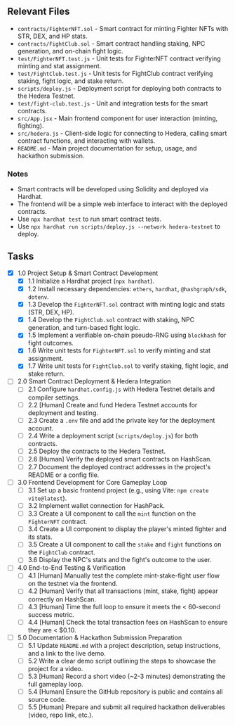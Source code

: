 ## Relevant Files

- `contracts/FighterNFT.sol` - Smart contract for minting Fighter NFTs with STR, DEX, and HP stats.
- `contracts/FightClub.sol` - Smart contract handling staking, NPC generation, and on-chain fight logic.
- `test/FighterNFT.test.js` - Unit tests for FighterNFT contract verifying minting and stat assignment.
- `test/FightClub.test.js` - Unit tests for FightClub contract verifying staking, fight logic, and stake return.
- `scripts/deploy.js` - Deployment script for deploying both contracts to the Hedera Testnet.
- `test/fight-club.test.js` - Unit and integration tests for the smart contracts.
- `src/App.jsx` - Main frontend component for user interaction (minting, fighting).
- `src/hedera.js` - Client-side logic for connecting to Hedera, calling smart contract functions, and interacting with wallets.
- `README.md` - Main project documentation for setup, usage, and hackathon submission.

### Notes

- Smart contracts will be developed using Solidity and deployed via Hardhat.
- The frontend will be a simple web interface to interact with the deployed contracts.
- Use `npx hardhat test` to run smart contract tests.
- Use `npx hardhat run scripts/deploy.js --network hedera-testnet` to deploy.

## Tasks

- [x] 1.0 Project Setup & Smart Contract Development
  - [x] 1.1 Initialize a Hardhat project (`npx hardhat`).
  - [x] 1.2 Install necessary dependencies: `ethers`, `hardhat`, `@hashgraph/sdk`, `dotenv`.
  - [x] 1.3 Develop the `FighterNFT.sol` contract with minting logic and stats (STR, DEX, HP).
  - [x] 1.4 Develop the `FightClub.sol` contract with staking, NPC generation, and turn-based fight logic.
  - [x] 1.5 Implement a verifiable on-chain pseudo-RNG using `blockhash` for fight outcomes.
  - [x] 1.6 Write unit tests for `FighterNFT.sol` to verify minting and stat assignment.
  - [x] 1.7 Write unit tests for `FightClub.sol` to verify staking, fight logic, and stake return.
- [ ] 2.0 Smart Contract Deployment & Hedera Integration
  - [ ] 2.1 Configure `hardhat.config.js` with Hedera Testnet details and compiler settings.
  - [ ] 2.2 [Human] Create and fund Hedera Testnet accounts for deployment and testing.
  - [ ] 2.3 Create a `.env` file and add the private key for the deployment account.
  - [ ] 2.4 Write a deployment script (`scripts/deploy.js`) for both contracts.
  - [ ] 2.5 Deploy the contracts to the Hedera Testnet.
  - [ ] 2.6 [Human] Verify the deployed smart contracts on HashScan.
  - [ ] 2.7 Document the deployed contract addresses in the project's README or a config file.
- [ ] 3.0 Frontend Development for Core Gameplay Loop
  - [ ] 3.1 Set up a basic frontend project (e.g., using Vite: `npm create vite@latest`).
  - [ ] 3.2 Implement wallet connection for HashPack.
  - [ ] 3.3 Create a UI component to call the `mint` function on the `FighterNFT` contract.
  - [ ] 3.4 Create a UI component to display the player's minted fighter and its stats.
  - [ ] 3.5 Create a UI component to call the `stake` and `fight` functions on the `FightClub` contract.
  - [ ] 3.6 Display the NPC's stats and the fight's outcome to the user.
- [ ] 4.0 End-to-End Testing & Verification
  - [ ] 4.1 [Human] Manually test the complete mint-stake-fight user flow on the testnet via the frontend.
  - [ ] 4.2 [Human] Verify that all transactions (mint, stake, fight) appear correctly on HashScan.
  - [ ] 4.3 [Human] Time the full loop to ensure it meets the < 60-second success metric.
  - [ ] 4.4 [Human] Check the total transaction fees on HashScan to ensure they are < $0.10.
- [ ] 5.0 Documentation & Hackathon Submission Preparation
  - [ ] 5.1 Update `README.md` with a project description, setup instructions, and a link to the live demo.
  - [ ] 5.2 Write a clear demo script outlining the steps to showcase the project for a video.
  - [ ] 5.3 [Human] Record a short video (~2-3 minutes) demonstrating the full gameplay loop.
  - [ ] 5.4 [Human] Ensure the GitHub repository is public and contains all source code.
  - [ ] 5.5 [Human] Prepare and submit all required hackathon deliverables (video, repo link, etc.).
